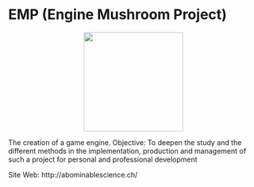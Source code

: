 # EMP (Engine Mushroom Project)
<p align="center">
  <img src="https://abominablescience.ch/logoProject.png" width="200" height="200"/>
</p>
<p>The creation of a game engine. Objective: To deepen the study and the different methods in the implementation, production and management of such a project for personal and professional development</p>
<p>Site Web: http://abominablescience.ch/</p>
